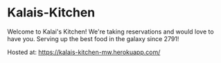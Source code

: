 # Kalais-Kitchen
Welcome to Kalai's Kitchen! We're taking reservations and would love to have you. Serving up the best food in the galaxy since 2791!

Hosted at: https://kalais-kitchen-mw.herokuapp.com/